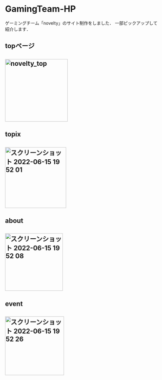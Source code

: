 # GamingTeam-HP
ゲーミングチーム「novelty」のサイト制作をしました．
一部ピックアップして紹介します．

## topページ
## <img width="205" alt="novelty_top" src="https://user-images.githubusercontent.com/104476684/173810344-9c5845dd-9259-444c-a25d-a823c3fd505c.png">

## topix
## <img width="200" alt="スクリーンショット 2022-06-15 19 52 01" src="https://user-images.githubusercontent.com/104476684/173810496-3af0badb-8c14-4dfc-8445-1d5d577cda9d.png">

## about
## <img width="189" alt="スクリーンショット 2022-06-15 19 52 08" src="https://user-images.githubusercontent.com/104476684/173810525-af3f67b0-cdce-4b72-a8ef-58ab24ca16d0.png">

## event
## <img width="193" alt="スクリーンショット 2022-06-15 19 52 26" src="https://user-images.githubusercontent.com/104476684/173810529-0cb1451c-e312-4fcc-b6fb-335c39fa65b7.png">



